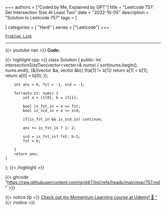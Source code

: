 
+++
authors = ["Coded by Me, Explained by GPT"]
title = "Leetcode 757: Set Intersection Size At Least Two"
date = "2022-10-05"
description = "Solution to Leetcode 757"
tags = [
    
]
categories = [
    "Hard"
]
series = ["Leetcode"]
+++



[`Problem Link`](https://leetcode.com/problems/set-intersection-size-at-least-two/description/)

---
{{< youtube nan >}}
**Code:**

{{< highlight cpp >}}
class Solution {
public:
    int intersectionSizeTwo(vector<vector<int>>& nums) {
        sort(nums.begin(), nums.end(), [&](vector<int> &a, vector<int> &b){
            if(a[1] != b[1]) return a[1] < b[1];
            return a[0] > b[0];
        });
        
        int ans = 0, fst = -1, scd = -1;
        
        for(auto it: nums) {
            int a = it[0], b = it[1];
            
            bool is_fst_in = a <= fst;
            bool is_scd_in = a <= scd;
            
            if(is_fst_in && is_scd_in) continue;
            
            ans += is_fst_in ? 1: 2;
            
            scd = is_fst_in? fst: b-1;
            fst = b;
            
        }
        return ans;
    }
};
{{< /highlight >}}

{{< ghcode "https://raw.githubusercontent.com/grid47/list/refs/heads/main/exp/757.md" >}}

{{< notice tip >}}
[Check out my Momentum Learning course at Udemy! 🚀 "](https://www.udemy.com/course/blind-75-the-data-structures-and-algorithms-essentials/)
{{< /notice >}}

